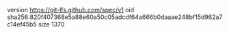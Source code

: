 version https://git-lfs.github.com/spec/v1
oid sha256:820f407368e5a88e60a50c05adcdf64a666b0daaae248bf15d962a7c14ef45b5
size 1370
